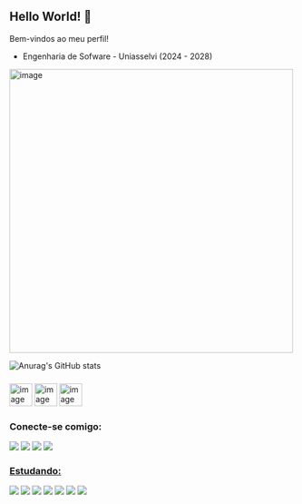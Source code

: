 ## Hello World! 🌙

Bem-vindos ao meu perfil! 

- Engenharia de Sofware - Uniasselvi (2024 - 2028)


<img src="https://i.pinimg.com/originals/65/15/5c/65155c24c6a0033db647f9d09d8aa990.gif" alt="image" height="500" width="500">

![Anurag's GitHub stats](https://github-readme-stats.vercel.app/api?username=SharaRSousa&theme=dracula&show_icons=true)

###

<div>
<img src="https://cdn.jsdelivr.net/gh/devicons/devicon/icons/css3/css3-original-wordmark.svg" alt="image" height="40" width="40">
<img src="https://cdn.jsdelivr.net/gh/devicons/devicon/icons/html5/html5-original-wordmark.svg" alt="image" height="40" width="40">
<img src="https://cdn.jsdelivr.net/gh/devicons/devicon/icons/javascript/javascript-original.svg" alt="image" height="40" width="40">
</div>

### Conecte-se comigo:
<div>
<a href="https://www.instagram.com/shararsousaofficial/" target="_blank"><img src="https://img.shields.io/badge/Instagram-E4405F?style=for-the-badge&logo=instagram&logoColor=white" target="_blank"></a>
<a href="https://www.facebook.com/profile.php?id=100082837994806" target="_blank"><img src="https://img.shields.io/badge/Facebook-1877F2?style=for-the-badge&logo=facebook&logoColor=white" target="_blank"></a>
<a href="https://www.linkedin.com/in/shara-rodrigues-a30aa8237/" target="_blank"><img src="https://img.shields.io/badge/LinkedIn-0077B5?style=for-the-badge&logo=linkedin&logoColor=white" target="_blank"></a>
<a href="shararsousa@gmail.com" target="_blanck"><img src="https://img.shields.io/badge/Microsoft_Outlook-0078D4?style=for-the-badge&logo=microsoft-outlook&logoColor=white" target="_blanck">
</div>

### Estudando:

<div>
<a href="#" target="_blank"><img src="https://img.shields.io/badge/HTML5-E34F26?style=for-the-badge&logo=html5&logoColor=white" target="_blank"></a>
<a href="#" target="_blank"><img src="https://img.shields.io/badge/CSS-239120?&style=for-the-badge&logo=css3&logoColor=white" target="_blank"></a>
<a href="#" target="_blank"><img src="https://img.shields.io/badge/CSS3-1572B6?style=for-the-badge&logo=css3&logoColor=white" target="_blank"></a>
<a href = "#"><img src="https://img.shields.io/badge/JavaScript-323330?style=for-the-badge&logo=javascript&logoColor=F7DF1E" target="_blank"></a>
<a href = "#"><img src="https://img.shields.io/badge/Angular-DD0031?style=for-the-badge&logo=angular&logoColor=white" target="_blank"></a>
<a href = "#"><img src="	https://img.shields.io/badge/Spring-6DB33F?style=for-the-badge&logo=spring&logoColor=white" target="_blank"></a>
<a href = "#"><img src="https://img.shields.io/badge/MySQL-00000F?style=for-the-badge&logo=mysql&logoColor=white" target="_blank"></a>
</div>

